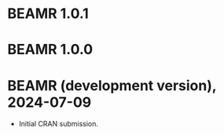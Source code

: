 # BEAMR 1.0.1

# BEAMR 1.0.0

# BEAMR (development version), 2024-07-09

* Initial CRAN submission.

